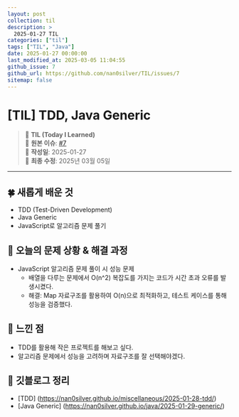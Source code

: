 ```yaml
---
layout: post
collection: til
description: >
  2025-01-27 TIL
categories: ["til"]
tags: ["TIL", "Java"]
date: 2025-01-27 00:00:00
last_modified_at: 2025-03-05 11:04:55
github_issue: 7
github_url: https://github.com/nan0silver/TIL/issues/7
sitemap: false
---
```


# [TIL] TDD, Java Generic

> 📝 **TIL (Today I Learned)**  
> 🔗 **원본 이슈**: [#7](https://github.com/nan0silver/TIL/issues/7)  
> 📅 **작성일**: 2025-01-27  
> 🔄 **최종 수정**: 2025년 03월 05일

---


## 🍀 새롭게 배운 것
- TDD (Test-Driven Development)
- Java Generic
- JavaScript로 알고리즘 문제 풀기

## 🍎 오늘의 문제 상황 & 해결 과정
- JavaScript 알고리즘 문제 풀이 시 성능 문제
   - 배열을 다루는 문제에서 O(n^2) 복잡도를 가지는 코드가 시간 초과 오류를 발생시켰다.
   - 해결: Map 자료구조를 활용하여 O(n)으로 최적화하고, 테스트 케이스를 통해 성능을 검증했다.

## 🦄 느낀 점
- TDD를 활용해 작은 프로젝트를 해보고 싶다.
- 알고리즘 문제에서 성능을 고려하며 자료구조를 잘 선택해야겠다.

## 🐬 깃블로그 정리
- [TDD] (https://nan0silver.github.io/miscellaneous/2025-01-28-tdd/)
- [Java Generic] (https://nan0silver.github.io/java/2025-01-29-generic/)
